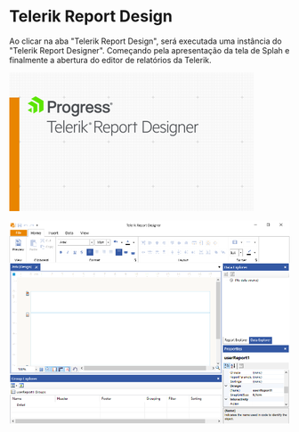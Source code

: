 # Telerik Report Design

Ao clicar na aba "Telerik Report Design", será executada uma instância do "Telerik Report Designer". Começando pela apresentação da tela de Splah e finalmente a abertura do editor de relatórios da Telerik.

![](../../../.gitbook/assets/image%20%28126%29.png)

![](../../../.gitbook/assets/image%20%28115%29.png)

